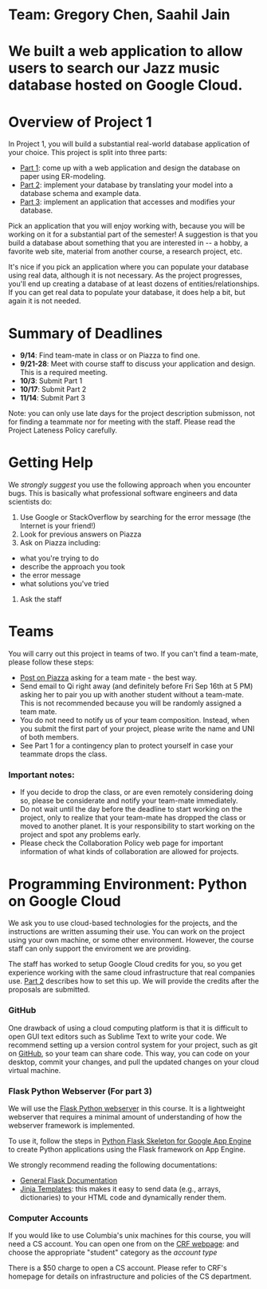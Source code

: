 # Team: Gregory Chen, Saahil Jain
# We built a web application to allow users to search our Jazz music database hosted on Google Cloud.
# Overview of Project 1

In Project 1, you will build a substantial real-world database application of your choice. 
This project is split into three parts:

* [Part 1](./part1.md): come up with a web application and design the database on paper using ER-modeling.
* [Part 2](./part2.md): implement your database by translating your model into a database schema and example data.
* [Part 3](./part3.md): implement an application that accesses and modifies your database.

Pick an application that you will enjoy working with, because you will be working on it for a substantial part of the semester! 
A suggestion is that you build a database about something that you are interested in
-- a hobby, a favorite web site, material from another course, a research project, etc. 

It's nice if you pick an application where you can populate your database using real data, although it is not necessary.
As the project progresses, you'll end up creating a database of at least dozens of entities/relationships. 
If you can get real data to populate your database, it does help a bit, but again it is not needed. 


# Summary of Deadlines

* **9/14**: Find team-mate in class or on Piazza to find one.
* **9/21-28**: Meet with course staff to discuss your application and design.  This is a required meeting.
* **10/3**: Submit Part 1
* **10/17**: Submit Part 2
* **11/14**: Submit Part 3

Note: you can only use late days for the project description submisson, not for finding a teammate nor for meeting with the staff. Please read the Project Lateness Policy carefully. 


# Getting Help

We _strongly suggest_ you use the following approach when you encounter bugs.  This is basically what
professional software engineers and data scientists do:

1. Use Google or StackOverflow by searching for the error message (the Internet is your friend!)
1. Look for previous answers on Piazza
1. Ask on Piazza including:
  * what you're trying to do
  * describe the approach you took
  * the error message
  * what solutions you've tried
1. Ask the staff


# Teams

You will carry out this project in teams of two. If you can't find a team-mate, please follow these steps:

* [Post on Piazza](https://piazza.com/class/irvic0xfdqk3p6?cid=5) asking for a team mate - the best way.
* Send email to Qi right away (and definitely before Fri Sep 16th at 5 PM) asking her to pair you up with another student without a team-mate. This is not recommended because you will be randomly assigned a team mate.
* You do not need to notify us of your team composition. 
  Instead, when you submit the first part of your project, please write the name and UNI of both members.
* See Part 1 for a contingency plan to protect yourself in case your teammate drops the class.


### Important notes:

* If you decide to drop the class, or are even remotely considering doing so, please be considerate and notify your team-mate immediately.
* Do not wait until the day before the deadline to start working on the project, only to realize that your team-mate has dropped the class or moved to another planet. It is your responsibility to start working on the project and spot any problems early.
* Please check the Collaboration Policy web page for important information of what kinds of collaboration are allowed for projects.


# Programming Environment: Python on Google Cloud

We ask you to use cloud-based technologies for the projects, and the instructions are written assuming their use. You can work on the project using your own machine, or some other environment. However, the course staff can only support the enviroment we are providing.

The staff has worked to setup Google Cloud credits for you, so you get experience working with the same cloud infrastructure that real companies use. [Part 2](./part2.md#GCP) describes how to set this up. We will provide the credits after the proposals are submitted.

### GitHub

One drawback of using a cloud computing platform is that it is difficult to open GUI text editors
such as Sublime Text to write your code.  We recommend setting up a version control system for your project, 
such as git on [GitHub](http://www.github.com), so your team can share code. This way, you can code on your desktop, commit your changes, and pull the updated changes on your cloud virtual machine.


### Flask Python Webserver (For part 3)

We will use the [Flask Python webserver](http://flask.pocoo.org/) in this course. It is a lightweight webserver that requires a minimal amount of understanding of how the webserver framework is implemented.

To use it, follow the steps in [Python Flask Skeleton for Google App Engine](https://github.com/GoogleCloudPlatform/appengine-flask-skeleton) to create Python applications using the Flask framework on App Engine.

We strongly recommend reading the following documentations:

* [General Flask Documentation](http://flask.pocoo.org/)
* [Jinja Templates](http://jinja.pocoo.org/docs/dev/templates/): this makes it easy to send data (e.g., arrays, dictionaries) 
  to your HTML code and dynamically render them.


### Computer Accounts

If you would like to use Columbia's unix machines for this course, you will
need a CS account.  You can open one from on the [CRF webpage](https://www.cs.columbia.edu/~crf/accounts/cs.html):
and choose the appropriate "student" category as the _account type_

There is a $50 charge to open a CS account. 
Please refer to CRF's homepage for details on infrastructure and policies of the CS department.
